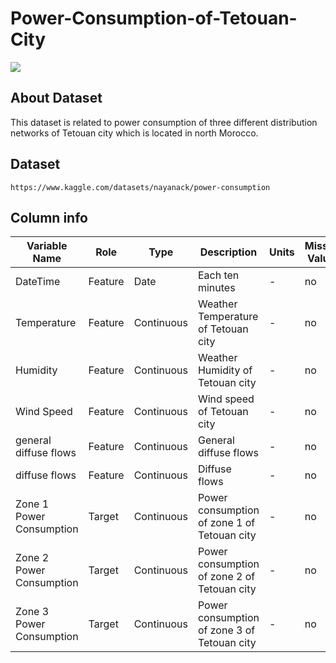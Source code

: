 # Power-Consumption-of-Tetouan-City
![](https://www.googleapis.com/download/storage/v1/b/kaggle-user-content/o/inbox%2F12038776%2F8656e914a85ebc06bb6823f743e8e28e%2Fjpg.jpeg?generation=1713847292872398&alt=media)

## About Dataset
This dataset is related to power consumption of three different distribution networks of Tetouan city which is located in north Morocco.
## Dataset
    https://www.kaggle.com/datasets/nayanack/power-consumption
## Column info

| Variable Name           | Role   | Type            | Description                                                  | Units        | Missing Values |
|----------------------|-------|--------------|------------------------------------------|------------------|-----------|
| DateTime                   | Feature|   Date          | Each ten minutes                                        | -                       | no             |
| Temperature              | Feature| Continuous | Weather Temperature of Tetouan city       | -                       | no             |
| Humidity                    | Feature| Continuous | Weather Humidity of Tetouan city              | -                       | no             |
| Wind Speed               | Feature| Continuous | Wind speed of Tetouan city                        | -                       | no             |
| general diffuse flows | Feature| Continuous | General diffuse flows                               | -                       | no             |
| diffuse flows              | Feature| Continuous | Diffuse flows                                     | -                       | no             |
| Zone 1 Power Consumption| Target | Continuous | Power consumption of zone 1 of Tetouan city       | -                    | no            |  
| Zone 2 Power Consumption| Target | Continuous | Power consumption of zone 2 of Tetouan city       | -                       | no             |
| Zone 3 Power Consumption| Target | Continuous | Power consumption of zone 3 of Tetouan city       | -                       | no             |
